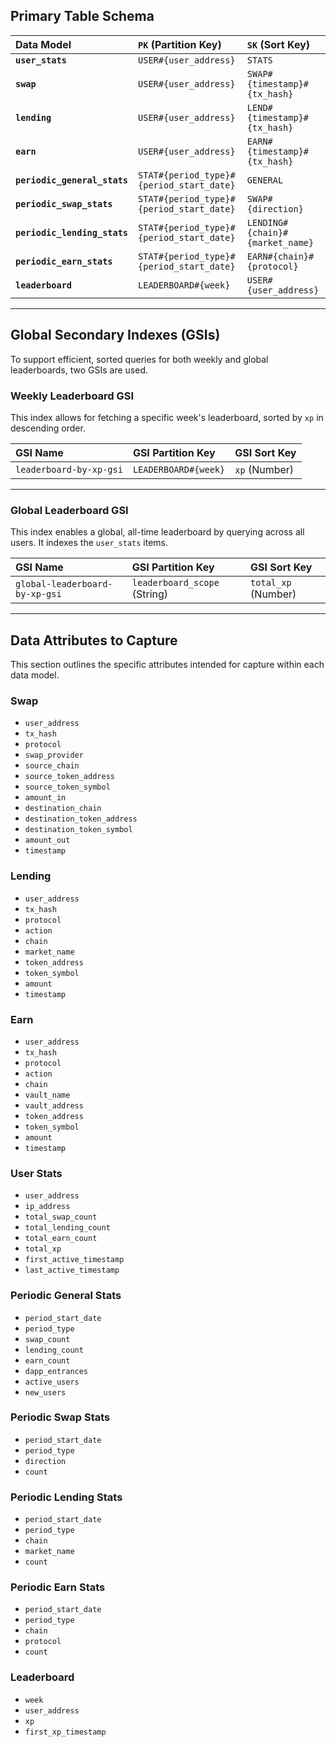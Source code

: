 ## Primary Table Schema

| Data Model | `PK` (Partition Key) | `SK` (Sort Key) |
| :--- | :--- | :--- |
| **`user_stats`** | `USER#{user_address}` | `STATS` |
| **`swap`** | `USER#{user_address}` | `SWAP#{timestamp}#{tx_hash}` |
| **`lending`** | `USER#{user_address}` | `LEND#{timestamp}#{tx_hash}` |
| **`earn`** | `USER#{user_address}` | `EARN#{timestamp}#{tx_hash}` |
| **`periodic_general_stats`** | `STAT#{period_type}#{period_start_date}`| `GENERAL` |
| **`periodic_swap_stats`** | `STAT#{period_type}#{period_start_date}`| `SWAP#{direction}` |
| **`periodic_lending_stats`**| `STAT#{period_type}#{period_start_date}`| `LENDING#{chain}#{market_name}` |
| **`periodic_earn_stats`** | `STAT#{period_type}#{period_start_date}`| `EARN#{chain}#{protocol}` |
| **`leaderboard`** | `LEADERBOARD#{week}` | `USER#{user_address}` |

---

## Global Secondary Indexes (GSIs)

To support efficient, sorted queries for both weekly and global leaderboards, two GSIs are used.

### Weekly Leaderboard GSI

This index allows for fetching a specific week's leaderboard, sorted by `xp` in descending order.

| GSI Name | GSI Partition Key | GSI Sort Key |
| :--- | :--- | :--- |
| `leaderboard-by-xp-gsi` | `LEADERBOARD#{week}` | `xp` (Number) |

---

### Global Leaderboard GSI

This index enables a global, all-time leaderboard by querying across all users. It indexes the `user_stats` items. 

| GSI Name | GSI Partition Key | GSI Sort Key |
| :--- | :--- | :--- |
| `global-leaderboard-by-xp-gsi` | `leaderboard_scope` (String) | `total_xp` (Number) |

---

## Data Attributes to Capture

This section outlines the specific attributes intended for capture within each data model.

### Swap
- `user_address`
- `tx_hash`
- `protocol`
- `swap_provider`
- `source_chain`
- `source_token_address`
- `source_token_symbol`
- `amount_in`
- `destination_chain`
- `destination_token_address`
- `destination_token_symbol`
- `amount_out`
- `timestamp`

### Lending
- `user_address`
- `tx_hash`
- `protocol`
- `action`
- `chain`
- `market_name`
- `token_address`
- `token_symbol`
- `amount`
- `timestamp`

### Earn
- `user_address`
- `tx_hash`
- `protocol`
- `action`
- `chain`
- `vault_name`
- `vault_address`
- `token_address`
- `token_symbol`
- `amount`
- `timestamp`

### User Stats
- `user_address`
- `ip_address`
- `total_swap_count`
- `total_lending_count`
- `total_earn_count`
- `total_xp`
- `first_active_timestamp`
- `last_active_timestamp`

### Periodic General Stats
- `period_start_date`
- `period_type`
- `swap_count`
- `lending_count`
- `earn_count`
- `dapp_entrances`
- `active_users`
- `new_users`

### Periodic Swap Stats
- `period_start_date`
- `period_type`
- `direction`
- `count`

### Periodic Lending Stats
- `period_start_date`
- `period_type`
- `chain`
- `market_name`
- `count`

### Periodic Earn Stats
- `period_start_date`
- `period_type`
- `chain`
- `protocol`
- `count`

### Leaderboard
- `week`
- `user_address`
- `xp`
- `first_xp_timestamp`